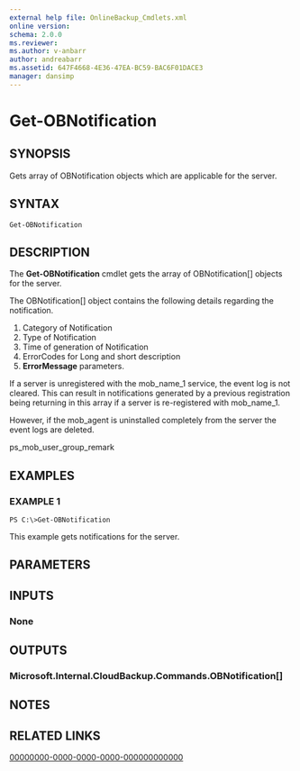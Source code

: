 ```yaml
---
external help file: OnlineBackup_Cmdlets.xml
online version: 
schema: 2.0.0
ms.reviewer:
ms.author: v-anbarr
author: andreabarr
ms.assetid: 647F4668-4E36-47EA-BC59-BAC6F01DACE3
manager: dansimp
---
```


# Get-OBNotification

## SYNOPSIS
Gets array of OBNotification objects which are applicable for the server.

## SYNTAX

```
Get-OBNotification
```

## DESCRIPTION
The **Get-OBNotification** cmdlet gets the array of OBNotification\[\] objects for the server.

The OBNotification\[\] object contains the following details regarding the notification. 
1) Category of Notification 
2) Type of Notification 
3) Time of generation of Notification 
4) ErrorCodes for Long and short description 
5) **ErrorMessage** parameters.

If a server is unregistered with the mob_name_1 service, the event log is not cleared.
This can result in notifications generated by a previous registration being returning in this array if a server is re-registered with mob_name_1.

However, if the mob_agent is uninstalled completely from the server the event logs are deleted.

ps_mob_user_group_remark

## EXAMPLES

### EXAMPLE 1
```
PS C:\>Get-OBNotification
```

This example gets notifications for the server.

## PARAMETERS

## INPUTS

### None

## OUTPUTS

### Microsoft.Internal.CloudBackup.Commands.OBNotification[]

## NOTES

## RELATED LINKS

[00000000-0000-0000-0000-000000000000](00000000-0000-0000-0000-000000000000)

